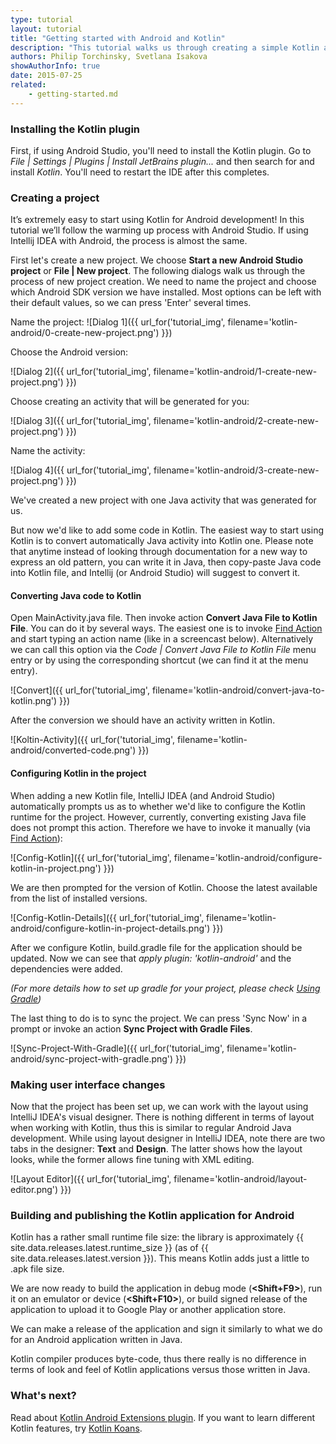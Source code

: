 ```yaml
---
type: tutorial
layout: tutorial
title: "Getting started with Android and Kotlin"
description: "This tutorial walks us through creating a simple Kotlin application for Android using Android Studio."
authors: Philip Torchinsky, Svetlana Isakova
showAuthorInfo: true
date: 2015-07-25
related:
    - getting-started.md
---
```

### Installing the Kotlin plugin
First, if using Android Studio, you'll need to install the Kotlin plugin.
Go to _File \| Settings \| Plugins \| Install JetBrains plugin..._ and then search for and install *Kotlin*.
You'll need to restart the IDE after this completes.

### Creating a project
It’s extremely easy to start using Kotlin for Android development! In this tutorial we’ll follow the warming up process with Android Studio.
If using Intellij IDEA with Android, the process is almost the same.

First let's create a new project. We choose **Start a new Android Studio project** or **File | New project**.
The following dialogs walk us through the process of new project creation. 
We need to name the project and choose which Android SDK version we have installed. Most options can be left with their default values, so we can press 'Enter' several
times.

Name the project:
![Dialog 1]({{ url_for('tutorial_img', filename='kotlin-android/0-create-new-project.png') }})

Choose the Android version:

![Dialog 2]({{ url_for('tutorial_img', filename='kotlin-android/1-create-new-project.png') }})

Choose creating an activity that will be generated for you:

![Dialog 3]({{ url_for('tutorial_img', filename='kotlin-android/2-create-new-project.png') }})

Name the activity:

![Dialog 4]({{ url_for('tutorial_img', filename='kotlin-android/3-create-new-project.png') }})

We've created a new project with one Java activity that was generated for us.

But now we'd like to add some code in Kotlin. The easiest way to start using Kotlin is to convert automatically Java activity into Kotlin one.
Please note that anytime instead of looking through documentation for a new way to express an old pattern, 
you can write it in Java, then copy-paste Java code into Kotlin file, and Intellij (or Android Studio) will suggest to convert it. 


#### Converting Java code to Kotlin

Open MainActivity.java file. Then invoke action **Convert Java File to Kotlin File**. You can do it by several ways.
The easiest one is to invoke [Find Action](https://www.jetbrains.com/idea/help/navigating-to-action.html) and start typing an action name (like in a screencast below). 
Alternatively we can call this option via the _Code \| Convert Java File to Kotlin File_  menu entry or by using the corresponding shortcut (we can find it at the menu entry).
 
![Convert]({{ url_for('tutorial_img', filename='kotlin-android/convert-java-to-kotlin.png') }})

After the conversion we should have an activity written in Kotlin.

![Koltin-Activity]({{ url_for('tutorial_img', filename='kotlin-android/converted-code.png') }})

#### Configuring Kotlin in the project

When adding a new Kotlin file, IntelliJ IDEA (and Android Studio) automatically prompts us as to whether we'd like to configure the Kotlin runtime for the project. However, currently, converting existing Java
file does not prompt this action. Therefore we have to invoke it manually (via [Find Action](https://www.jetbrains.com/idea/help/navigating-to-action.html)):

![Config-Kotlin]({{ url_for('tutorial_img', filename='kotlin-android/configure-kotlin-in-project.png') }})

We are then prompted for the version of Kotlin. Choose the latest available from the list of installed versions.

![Config-Kotlin-Details]({{ url_for('tutorial_img', filename='kotlin-android/configure-kotlin-in-project-details.png') }})

After we configure Kotlin, build.gradle file for the application should be updated. 
Now we can see that _apply plugin: 'kotlin-android'_ and the dependencies were added. 

*(For more details how to set up gradle for your project, please check [Using Gradle](/docs/reference/using-gradle.html))*


The last thing to do is to sync the project. We can press 'Sync Now' in a prompt or invoke an action **Sync Project with Gradle Files**.
 
![Sync-Project-With-Gradle]({{ url_for('tutorial_img', filename='kotlin-android/sync-project-with-gradle.png') }})

### Making user interface changes

Now that the project has been set up, we can work with the layout using IntelliJ IDEA's visual designer.
There is nothing different in terms of layout when working with Kotlin, thus this is similar to regular Android Java development.
While using layout designer in IntelliJ IDEA, note there are two tabs in the designer: **Text** and **Design**. The latter shows how the layout looks, while the former allows fine tuning with XML editing.

![Layout Editor]({{ url_for('tutorial_img', filename='kotlin-android/layout-editor.png') }})

### Building and publishing the Kotlin application for Android

Kotlin has a rather small runtime file size: the library is approximately {{ site.data.releases.latest.runtime_size }} (as of {{ site.data.releases.latest.version }}). This means Kotlin adds just a little to .apk file size.

We are now ready to build the application in debug mode (**\<Shift+F9\>**), run it on an emulator or device (**\<Shift+F10\>**), or build signed release of the application to upload it to Google Play or another application store.

We can make a release of the application and sign it similarly to what we do for an Android application written in Java. 

Kotlin compiler produces byte-code, thus there really is no difference in terms of look and feel of Kotlin applications versus those written in Java.

### What's next?

Read about [Kotlin Android Extensions plugin](android-plugin.html). If you want to learn different Kotlin features, try [Kotlin Koans](koans.html).
